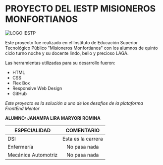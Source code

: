 # PROYECTO DEL IESTP MISIONEROS MONFORTIANOS

![LOGO IESTP](https://encrypted-tbn0.gstatic.com/images?q=tbn:ANd9GcRVXwbXuclMyLLliRFCxP6-uKigIdNvfwAFVj5jH8cB320qQLahg6dmwzmEGofXXoMK4Ys&usqp=CAU)

Este proyecto fue realizado en el Instituto de Educación Superior Tecnológico Público "Misioneros Monfortianos" con los alumnos de quinto ciclo turno noche y su docente lindo, bello y precioso LAGA.

Las herramientas utilizadas para su desarrollo fueron:

* HTML
* CSS
* Flex Box
* Responsive Web Design
* GitHub

_Este proyecto es la solución a uno de los desafios de la plataforma FrontEnd Mentor_



**ALUMNO: JANAMPA LIRA MARYORI ROMINA**

| ESPECIALIDAD  | COMENTARIO |
| ------------- |:-------------:|
| DSI         | Esta es la carrera   |
| Enfermería      | No pasa nada |
| Mecánica Automotriz      | No pasa nada      |


